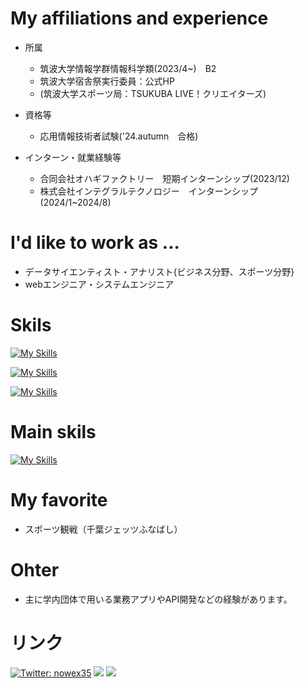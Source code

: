  # My affiliations and experience
* 所属
  * 筑波大学情報学群情報科学類(2023/4~)　B2
  * 筑波大学宿舎祭実行委員：公式HP
  * (筑波大学スポーツ局：TSUKUBA LIVE！クリエイターズ)

* 資格等
  * 応用情報技術者試験('24.autumn　合格)

* インターン・就業経験等
  * 合同会社オハギファクトリー　短期インターンシップ(2023/12)
  * 株式会社インテグラルテクノロジー　インターンシップ(2024/1~2024/8)

# I'd like to work as ...
- データサイエンティスト・アナリスト{ビジネス分野、スポーツ分野}
- webエンジニア・システムエンジニア

# Skils
[![My Skills](https://skillicons.dev/icons?i=python,ruby,js,ts,html,css&perline=8)](https://skillicons.dev)

[![My Skills](https://skillicons.dev/icons?i=django,rails,vue,nuxt,react,next&perline=8)](https://skillicons.dev)

[![My Skills](https://skillicons.dev/icons?i=aws,netlify,vercel,postman,git,docker,figma&perline=8)](https://skillicons.dev)


# Main skils
[![My Skills](https://skillicons.dev/icons?i=python,django,html,css,js,ts,react&perline=8)](https://skillicons.dev)

# My favorite 
- スポーツ観戦（千葉ジェッツふなばし）

# Ohter
- 主に学内団体で用いる業務アプリやAPI開発などの経験があります。
  
# リンク
[![Twitter: nowex35](https://img.shields.io/twitter/follow/nowex35?style=social)](https://twitter.com/nowex35)
<a href="https://qiita.com/nowex35" target="_blank"><img src="https://img.shields.io/badge/-Qiita-55C500.svg?logo=qiita&style=plastic"></a>
<a href="https://note.com/nowex35" target="_blank"><img src="https://img.shields.io/badge/-Note-gray?logo=gray&style=plastic"></a>


<!---
nowex35/nowex35 is a ✨ special ✨ repository because its `README.md` (this file) appears on your GitHub profile.
You can click the Preview link to take a look at your changes.
--->
